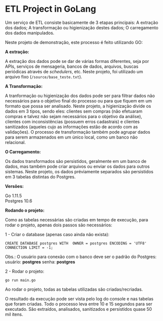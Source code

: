 # ETL Project in GoLang

Um serviço de ETL consiste basicamente de 3 etapas principais: A extração dos dados; A transformação ou higienização destes dados; O carregamento dos dados manipulados.

Neste projeto de demonstração, este processo é feito utilizando GO:

**A extração:**

A extração dos dados pode se dar de várias formas diferentes, seja por APIs, serviços de mensageria, bancos de dados, arquivos, buscas periódicas através de _schedulers_, etc. Neste projeto, foi utilizado um arquivo fixo (`/source/base_teste.txt`).

**A Transformação:**

A tranformação ou higienização dos dados pode ser para filtrar dados não necessários para o objetivo final do processo ou para que fiquem em um formato que possa ser analisado. Neste projeto, a higienização divide os dados em 3 tipos, sendo eles: clientes sem compras (não efetuaram compras e talvez não sejam necessários para o objetivo da análise), clientes com inconsistências (possuem erros cadastrais) e clientes sanitizados (aqueles cujo as informações estão de acordo com as validações). O processo de transformação também pode agrupar dados para serem armazenados em um único local, como um banco não relacional.

**O Carregamento:**

Os dados transformados são persistidos, geralmente em um banco de dados, mas também pode criar arquivos ou enviar os dados para outros sistemas. Neste projeto, os dados préviamente separados são persistidos em 3 tabelas distintas do Postgres.


**Versões:**

Go 1.11.5<br>
Postgres 10.6


**Rodando o projeto:**

Como as tabelas necessárias são criadas em tempo de execução, para rodar o projeto, apenas dois passos são necessários:

1 - Criar o database (apenas caso ainda não exista):

`CREATE DATABASE postgres
     WITH 
     OWNER = postgres
     ENCODING = 'UTF8'
     CONNECTION LIMIT = -1;`

Obs.: O usuário para conexão com o banco deve ser o padrão do Postgres:
usuário: **postgres**
senha: **postgres**

2 - Rodar o projeto:

`go run main.go`

Ao rodar o projeto, todas as tabelas utilizadas são criadas/recriadas.

O resultado da execução pode ser vista pelo log do console e nas tabelas que foram criadas. Todo o processo leva entre 10 e 15 segundos para ser executado. São extraídos, analisados, sanitizados e persistidos quase 50 mil itens.